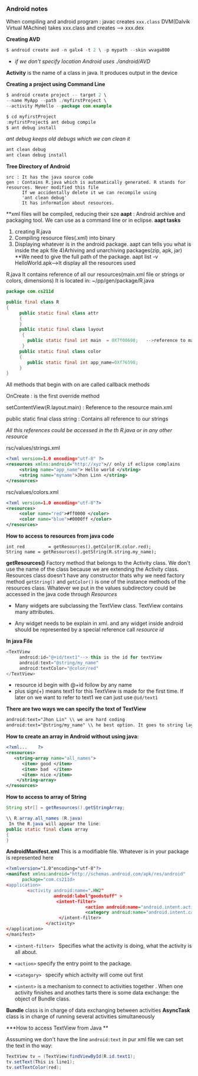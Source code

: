 ### Android notes
When compiling and android program :
javac creates `xxx.class`
DVM(Dalvik Virtual MAchine) takes xxx.class and creates --> xxx.dex 

**Creating AVD**

```java
$ android create avd -n galx4 -t 2 \ -p mypath --skin wvaga800
```
* _if we don't specify location Android uses ./android/AVD_



__Activity__ is the name of a class in java. It produces output in the device

**Creating a project using Command Line**

```java
$ android create project -- target 2 \
--name MyApp --path ./myfirstProject \
--activity MyHello --package com.example
```

```java
$ cd myfirstProject
:myfirstProject$ ant debug compile 
$ ant debug install 
```

_ant debug keeps old debugs which we can clean it_

```java
ant clean debug
ant clean debug install
```

**Tree Directory of Android**
```
src : It has the java source code
gen : Contains R.java which is automatically generated. R stands for       resources. Never modified this file
      If we accidentally delete it we can recompile using 
      'ant clean debug'
      It has information about resources.
```

**xml files will be compiled, reducing their sze
**aapt** : Android archive and packaging tool. We can use as a      command line or in eclipse.
**aapt tasks**

1) creating R.java
2) Compiling resource files(.xml) into binary
3) Displaying whatever is in the android package. aapt can tells you what is inside the apk file
4)Arhiving and unarchiving packages(zip, apk, jar)
**We need to give the full path of the package.
aapt list -v HelloWorld.apk-->It display all the resources used

R.java
It contains reference of all our resources(main.xml file or strings or colors, dimensions)
It is located in: ~/pp/gen/package/R.java

```java
package com.cs211d

public final class R
{
     public static final class attr 
     {
     }
     public static final class layout
      {
        public static final int main  = 0X7f00698;   -->reference to main.xml where the    binary version is located in memory
      }      
     public static final class color
     {                                                         
        public static final int app_name=0Xf76598;     
     }
}
```

All methods that begin with on are called callback methods

OnCreate
: is the first override method 

setContentView(R.layout.main)
: Reference to the resource main.xml

public static final class string
: Contains all reference to our strings

*All this references could be accessed in the th R.java or in any other resource*

rsc/values/strings.xml
```xml
<?xml version=1.0 encoding="utf-8" ?>
<resources xmlns:android="http://xyz">// only if eclipse complains
     <string name="app_name"> Hello world </string>
     <string name="myname">Jhon Linn </string>
</resources>
```

rsc/values/colors.xml
```xml
<?xml version=1.0 encoding="utf-8"?>
<resources>
     <color name="red">#ff0000 </color>
     <color name="blue">#0000ff </color>
</resources>
```
**How to access to resources from java code**

```
int red         = getResources().getColor(R.color.red);
String name = getResources().getString(R.string.my_name);
```

**getResources()** Factory method that belongs to the Activity class. We don't use the name of the class because we are extending the Activity class.
Resources class doesn't have any constructor thats why we need factory method
`getString()` and `getColor()` is one of the instance methods of the resources class.
Whatever we put in the values subdirectory could be accessed in the java code through *Resources*

- Many widgets are subclassing the TextView class. 
     TextView contains many attributes.
     
- Any widget needs to be explain in xml. and any widget inside android should be represented by a special        reference call *resource id*

**In java File**
```java
<TextView
     android:id="@+id/text1"--> this is the id for textView
     android:text="@string/my_name"
     android:textColor="@color/red"
</TextView>
```

-    resource id begin with @+id follow by any name 
- plus sign(+) means text1 for this TextView is made for the first time. If later on we want to refer to text1 we can just use `@id/text1`

**There are two ways we can specify the text of TextView**
```xml
android:text="Jhon Lin" \\ we are hard coding
android:text="@string/my_name" \\ he best option. It goes to string layout file(the node string) and find my_name
```

**How to create an array in Android without using java:**

```xml
<?xml...    ?>
<resources>
   <string-array name="all_names">
      <item> good </item>
      <item> bad  </item>
      <item> nice </item>
    </string-array>
</resources>
```
**How to access to array of String**
```java
String str[] = getResources().getStringArray;

\\ R.array.all_names (R.java)
 In the R.java will appear the line:
public static final class array
{
}
```
**AndroidManifest.xml**
This is a modifiable file. Whatever is in your package is represented here

```xml
<?xmlversion="1.0"encoding="utf-8"?>
<manifest xmlns:android="http://schemas.android.com/apk/res/android"
      package="com.cs211d>
<application>
        <activity android:name=".HW2"
                  android:label"goodstuff" >
                   <intent-filter>
                              <action android:name="android.intent.action.MAIN"/>
                              <category android:name="android.intent.category.LAUNCHER"/>
                    </intent-filter>
               </activity>
</application>
</manifest>
```

- `<intent-filter> ` Specifies what the activity is doing, what the activity is all about.

- `<action>` specify the entry point to the package.
- `<category> ` specify which activity will come out first

- `<intent>` is a mechanism to connect to activities together . When one activity finishes and anothes tarts there is some data exchange: the object of Bundle class.

__Bundle__ class is in charge of data exchanging between activities
__AsyncTask__ class is in charge of running several activities simultaneously

***How to access TextView from Java **

Asssuming we don't have the line `android:text` in pur xml file we can set the text in tho way:

```java
TextView tv = (TextView)findViewById(R.id.text1);
tv.setText(This is line1);
tv.setTextColor(red);
```

